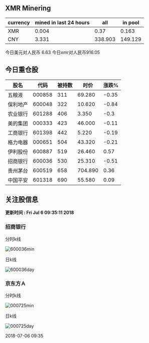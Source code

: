 ## XMR Minering

|currency|mined in last 24 hours|all|in pool|
|---|---|---|---|
|XMR|0.004|0.37|0.163|
|CNY|3.331|338.903|149.129|

今日美元对人民币 6.63	今日xmr对人民币916.05


## 今日重仓股 

|股名|代码|被持数|时价|涨跌%|
|---|---|---|---|---|
|五粮液|000858|311|69.280|-0.35|
|保利地产|600048|322|10.620|-0.84|
|农业银行|601288|406|3.350|-0.3|
|美的集团|000333|423|46.000|-0.11|
|工商银行|601398|442|5.220|-0.19|
|格力电器|000651|504|43.320|-0.21|
|伊利股份|600887|519|26.460|0.57|
|招商银行|600036|530|25.310|-0.51|
|贵州茅台|600519|658|704.890|0.36|
|中国平安|601318|690|55.580|0.09|

## 关注股信息
**更新时间 : Fri Jul  6 09:35:11 2018**
### 招商银行 
分时k线

![600036min](http://image.sinajs.cn/newchart/min/n/sh600036.gif)

日k线

![600036day](http://image.sinajs.cn/newchart/daily/n/sh600036.gif)

### 京东方Ａ 
分时k线

![000725min](http://image.sinajs.cn/newchart/min/n/sz000725.gif)

日k线

![000725day](http://image.sinajs.cn/newchart/daily/n/sz000725.gif)

2018-07-06 09:35